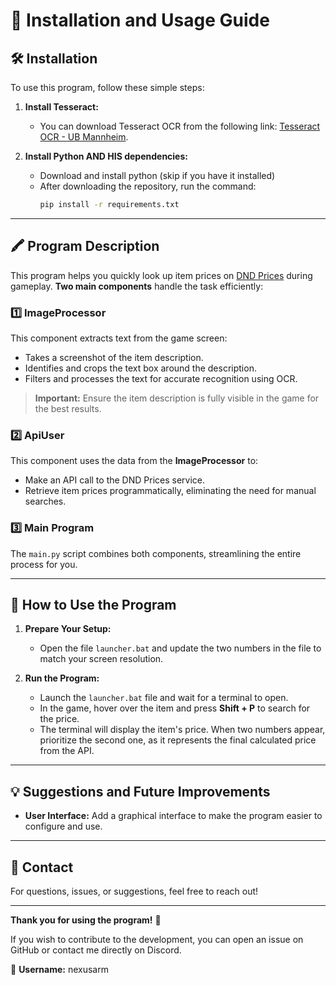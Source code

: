 # 📖 **Installation and Usage Guide**

## 🛠 **Installation**

To use this program, follow these simple steps:

1. **Install Tesseract:**

   - You can download Tesseract OCR from the following link: [Tesseract OCR - UB Mannheim](https://github.com/UB-Mannheim/tesseract/wiki).

2. **Install Python AND HIS dependencies:**
   - Download and install python (skip if you have it installed)
   - After downloading the repository, run the command:
     ```bash
     pip install -r requirements.txt
     ```

---

## 🖍 **Program Description**

This program helps you quickly look up item prices on [DND Prices](https://www.dndprices.com/) during gameplay. **Two main components** handle the task efficiently:

### 1️⃣ **ImageProcessor**

This component extracts text from the game screen:

- Takes a screenshot of the item description.
- Identifies and crops the text box around the description.
- Filters and processes the text for accurate recognition using OCR.

> **Important:** Ensure the item description is fully visible in the game for the best results.

### 2️⃣ **ApiUser**

This component uses the data from the **ImageProcessor** to:

- Make an API call to the DND Prices service.
- Retrieve item prices programmatically, eliminating the need for manual searches.

### 3️⃣ **Main Program**

The `main.py` script combines both components, streamlining the entire process for you.

---

## 🚀 **How to Use the Program**

1. **Prepare Your Setup:**

   - Open the file `launcher.bat` and update the two numbers in the file to match your screen resolution.

2. **Run the Program:**

   - Launch the `launcher.bat` file and wait for a terminal to open.
   - In the game, hover over the item and press **Shift + P** to search for the price.
   - The terminal will display the item's price. When two numbers appear, prioritize the second one, as it represents the final calculated price from the API.

---

## 💡 **Suggestions and Future Improvements**

- **User Interface:** Add a graphical interface to make the program easier to configure and use.

---

## 📨 **Contact**

For questions, issues, or suggestions, feel free to reach out!

---

**Thank you for using the program!** 🚀

If you wish to contribute to the development, you can open an issue on GitHub or contact me directly on Discord.

👤 **Username:** nexusarm

#
